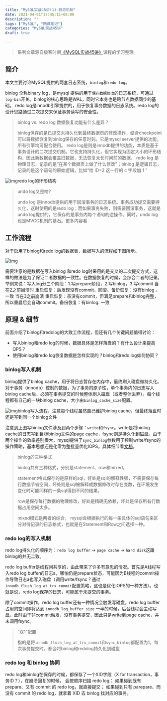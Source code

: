 ```yaml
---
title: "MySQL实战45讲(1)-日志机制"
date: 2021-04-01T17:45:11+08:00
description: ""
tags: ["MySQL", "网课笔记"]
categories: "MySQL实战45讲"
draft: true

---
```


> 系列文章源自极客时间[《MySQL实战45讲》](http://gk.link/a/10pWf)课程的学习整理。

## 简介

本文主要讨论MySQL提供的两套日志系统，`binlog`和`redo log`。

binlog 全称binary log，是mysql 提供的用于`保存数据修改`的日志系统，可通过`log-bin`开关。binlog的核心思路是WAL，同时它本身也是跨节点数据同步的基础。
redo log是innodb引擎提供的，用于恢复事务数据的日志系统。redo log的设计思路通过二次提交来保证事务读写的安全性。

> binlog vs. redo log 数据恢复功能有什么差异？
>
> binlog保存的是已提交未持久化到最终数据页的修改操作，结合checkpoint可以将数据恢复到binlog保存的任意时刻。它是mysql server提供的功能，所有引擎均可配合使用。
> redo log是则是innodb提供的功能，本质是基于事务设计的二次提交机制。它也支持持久化，但它实现为固定大小的环形结构，因此新数据会覆盖旧数据，无法恢复太长时间前的数据。
> redo log 是物理日志，记录的是“在某个数据页上做了什么修改”；binlog 是逻辑日志，记录的是这个语句的原始逻辑，比如“给 ID=2 这一行的 c 字段加 1 ”

![img](http://minio.gogodjzhu.com/images/20210418_175013_cccc15a5-40f0-493d-98f6-7cf90c298d7f.png)redo log的环形结构

> undo log又是啥?
>
> undo log 是innodb提供的用于回滚事务的日志系统。事务成功提交需要持久化，这时使用的是redo log；而如果事务失败，则需要回滚事务，这就是undo log提供的，它保存的是事务内每个语句的逆操作。同时，undo log也是MVCC机制的基石。更多内容看

## 工作流程

对于启用了binlog和redo log的数据表，数据写入的流程如下图所示。

![img](http://minio.gogodjzhu.com/images/20210418_175009_34e500ed-48a9-44c4-9384-0bce4d42894c.png)

需要注意的是数据在写入binlog 和redo log时采用的是交叉的二次提交方式，这样的做法是为了保证二者数据的一致性。在数据恢复的时候，会综合二者的记录。举例来说：写入log分三个阶段：1.写prepare阶段，2.写binlog，3.写commit
当在2之前崩溃时
重启恢复：后发现没有commit，回滚。备份恢复：没有binlog 。一致
当在3之前崩溃
重启恢复：虽没有commit，但满足prepare和binlog完整，所以重启后会自动commit。备份恢复：有binlog. 一致

## 原理 & 细节

前面介绍了binlog和redolog的大致工作流程，但还有几个关键问题值得讨论：

- 写入binlog和redo log的时候，数据具体是怎样落盘的？有什么设计来提高QPS？
- 使用binlog和redo log恢复数据是怎样实现的？binlog和redo log如何协同？

### binlog写入机制

binlog提供了binlog cache，用于将日志暂存在内存中，最终刷入磁盘做持久化。对于事务（innodb）控制的数据，为了事务的原子性，单个事务内的日志写入binlog cache后，必须在事务提交的时候整体刷入磁盘（或者整体丢弃）。每个线程都有自己的一块binlog cache，大小由`binlog_cache_size`配置。

![img](http://minio.gogodjzhu.com/images/20210418_175004_5e8db18f-ddfc-4de9-a55b-701ab08e4fa4.png)binlog写入流程，注意每个线程虽然自己维护binlog cache，但最终落盘时还是写到同一个binlog文件

注意到上图写binlog文件涉及到两个步骤：`write`和`fsync`。write是将binlog cache的日志写到目标binlog文件的page cache，fsync则是持久化到磁盘。由于两个操作的效率差别很大，mysql提供了`sync_binlog`参数用于控制write/fsync的操作策略，基本思想还是化零为整批量优化IOPS，具体细节看[文档](https://dev.mysql.com/doc/refman/5.7/en/replication-options-binary-log.html#sysvar_sync_binlog)。

> binlog的三种格式
>
> binlog共有三种格式，分别是statement、row和mixed。
>
> statement格式保存的是原样的sql，好处是sql的解释性强，不需要保存每行数据节省空间，坏处则是sql被解释成数据修改时存在变数，在环境发生变化时可能同样的一条sql得到不同的结果。
>
> row是保存每行数据的物理修改，好处是精确无依赖，坏处是保存所有行数据占用空间太多。
>
> mixed模式是两者的综合， mysql会根据执行的每一条具体的sql语句来区分对待记录的日志格式，也就是在Statement和Row之间选择一种。 

### redo log的写入机制

redo log持久化的顺序为：`redo log buffer` -> `page cache` -> `hard disk`这跟binlog的并无二致。

redo log buffer是线程间共享的，由此带来了许多有意思的情况。首先是A线程写入redo log buffer的日志a，哪怕仍是prepare状态，可能因为B线程的commit操作导致日志a也写入磁盘（调用write/fsync？通过`innodb_flush_log_at_trx_commit`配置策略，这也是优化IOPS的一种方法）。也就是说，redo log保存的日志，可能属于未提交的事务。

除了commit操作，redo log buffer还有一种情况会触发写磁盘，redo log buffer 占用的空间即将达到 `innodb_log_buffer_size` 一半的时候，后台线程会主动写盘。此时由于非commit触发，没有事务提交，因此只是write到page cache，并未调用fsync。

> “双1”配置
>
> 指的是将`innodb_flush_log_at_trx_commit`和`sync_binlog`都配置为1，每次事务提交时，都会将binlog和redolog持久化到磁盘

### redo log 和 binlog 协同

redo log和binlog在保存的时候，都保存了一个XID字段（X for transaction，事务ID？），在崩溃回复的时候， 会按顺序扫描 redo log：
如果碰到既有 prepare、又有 commit 的 redo log，就直接提交；
如果碰到只有 parepare、而没有 commit 的 redo log，就拿着 XID 去 binlog 找对应的事务。